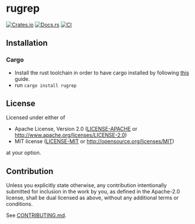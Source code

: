 # rugrep

[![Crates.io](https://img.shields.io/crates/v/rugrep.svg)](https://crates.io/crates/rugrep)
[![Docs.rs](https://docs.rs/rugrep/badge.svg)](https://docs.rs/rugrep)
[![CI](https://github.com/SukiCZ/rugrep/workflows/CI/badge.svg)](https://github.com/SukiCZ/rugrep/actions)

## Installation

### Cargo

* Install the rust toolchain in order to have cargo installed by following
  [this](https://www.rust-lang.org/tools/install) guide.
* run `cargo install rugrep`

## License

Licensed under either of

 * Apache License, Version 2.0
   ([LICENSE-APACHE](LICENSE-APACHE) or http://www.apache.org/licenses/LICENSE-2.0)
 * MIT license
   ([LICENSE-MIT](LICENSE-MIT) or http://opensource.org/licenses/MIT)

at your option.

## Contribution

Unless you explicitly state otherwise, any contribution intentionally submitted
for inclusion in the work by you, as defined in the Apache-2.0 license, shall be
dual licensed as above, without any additional terms or conditions.

See [CONTRIBUTING.md](CONTRIBUTING.md).
